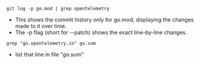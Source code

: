 `git log -p go.mod | grep opentelemetry`
- This shows the commit history only for go.mod, displaying the changes made to it over time.
- The -p flag (short for --patch) shows the exact line-by-line changes.

  
`grep "go.opentelemetry.io" go.sum`
- list that line in file "go.sum"

